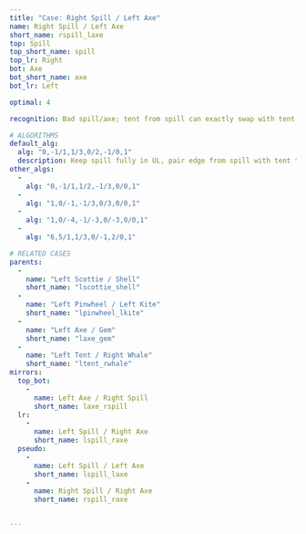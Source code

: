```yaml
---
title: "Case: Right Spill / Left Axe"
name: Right Spill / Left Axe
short_name: rspill_laxe
top: Spill
top_short_name: spill
top_lr: Right
bot: Axe
bot_short_name: axe
bot_lr: Left

optimal: 4

recognition: Bad spill/axe; tent from spill can exactly swap with tent from axe.

# ALGORITHMS
default_alg:
  alg: "0,-1/1,1/3,0/2,-1/0,1"
  description: Keep spill fully in UL, pair edge from spill with tent to make scottie/shell.
other_algs:
  -
    alg: "0,-1/1,1/2,-1/3,0/0,1"
  -
    alg: "1,0/-1,-1/3,0/3,0/0,1"
  -
    alg: "1,0/-4,-1/-3,0/-3,0/0,1"
  -
    alg: "6,5/1,1/3,0/-1,2/0,1"

# RELATED CASES
parents:
  -
    name: "Left Scottie / Shell"
    short_name: "lscottie_shell"
  -
    name: "Left Pinwheel / Left Kite"
    short_name: "lpinwheel_lkite"
  -
    name: "Left Axe / Gem"
    short_name: "laxe_gem"
  -
    name: "Left Tent / Right Whale"
    short_name: "ltent_rwhale"
mirrors:
  top_bot:
    -
      name: Left Axe / Right Spill
      short_name: laxe_rspill
  lr:
    -
      name: Left Spill / Right Axe
      short_name: lspill_raxe
  pseudo:
    -
      name: Left Spill / Left Axe
      short_name: lspill_laxe
    -
      name: Right Spill / Right Axe
      short_name: rspill_raxe


---
```


